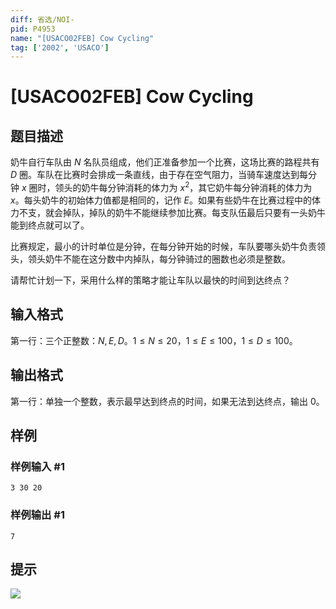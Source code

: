 ```yaml
---
diff: 省选/NOI-
pid: P4953
name: "[USACO02FEB] Cow Cycling"
tag: ['2002', 'USACO']
---
```

# [USACO02FEB] Cow Cycling
## 题目描述

奶牛自行车队由 $N$ 名队员组成，他们正准备参加一个比赛，这场比赛的路程共有 $D$ 圈。车队在比赛时会排成一条直线，由于存在空气阻力，当骑车速度达到每分钟 $x$ 圈时，领头的奶牛每分钟消耗的体力为 $x^2$，其它奶牛每分钟消耗的体力为 $x$。每头奶牛的初始体力值都是相同的，记作 $E$。如果有些奶牛在比赛过程中的体力不支，就会掉队，掉队的奶牛不能继续参加比赛。每支队伍最后只要有一头奶牛能到终点就可以了。

比赛规定，最小的计时单位是分钟，在每分钟开始的时候，车队要哪头奶牛负责领头，领头奶牛不能在这分数中内掉队，每分钟骑过的圈数也必须是整数。

请帮忙计划一下，采用什么样的策略才能让车队以最快的时间到达终点？
## 输入格式

第一行：三个正整数：$N, E, D$。$1 \leq N \leq 20$，$1 \leq E \leq 100$，$1 \leq D \leq 100$。
## 输出格式

第一行：单独一个整数，表示最早达到终点的时间，如果无法到达终点，输出 $0$。
## 样例

### 样例输入 #1
```
3 30 20
```
### 样例输出 #1
```
7
```
## 提示

![](https://cdn.luogu.com.cn/upload/image_hosting/spwg7uf6.png)
